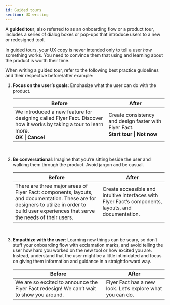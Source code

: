 ```yaml
---
id: Guided tours
section: UX writing
---
```

A **guided tour**, also referred to as an onboarding flow or a product tour, includes a series of dialog boxes or pop-ups that introduce users to a new or redesigned tool.

In guided tours, your UX copy is never intended only to tell a user *how* something works. You need to convince them that using and learning about the product is worth their time.

When writing a guided tour, refer to the following best practice guidelines and their respective before/after example:

1. **Focus on the user’s goals**: Emphasize what the user can do with the product.

    <div class="ws-content-table">

    |**Before**  | **After** |
    |------------|-----------|
    | We introduced a new feature for designing called Flyer Fact. Discover how it works by taking a tour to learn more.<br />**OK \| Cancel** | Create consistency and design faster with Flyer Fact.<br />**Start tour \| Not now** |

    </div>
    <br />

1. **Be conversational**: Imagine that you’re sitting beside the user and walking them through the product. Avoid jargon and be casual.

    <div class="ws-content-table">

    |**Before**  | **After** |
    |------------|-----------|
    | There are three major areas of Flyer Fact: components, layouts, and documentation. These are for designers to utilize in order to build user experiences that serve the needs of their users. | Create accessible and intuitive interfaces with Flyer Fact’s components, layouts, and documentation. |

    </div>
    <br />

1. **Empathize with the user**: Learning new things can be scary, so don’t stuff your onboarding flow with exclamation marks, and avoid telling the user how hard you worked on the new tool or how excited you are. Instead, understand that the user might be a little intimidated and focus on giving them information and guidance in a straightforward way.

    <div class="ws-content-table">

    |**Before**  | **After** |
    |------------|-----------|
    | We are so excited to announce the Flyer Fact redesign! We can’t wait to show you around. | Flyer Fact has a new look. Let’s explore what you can do. |

    </div>
    <br />